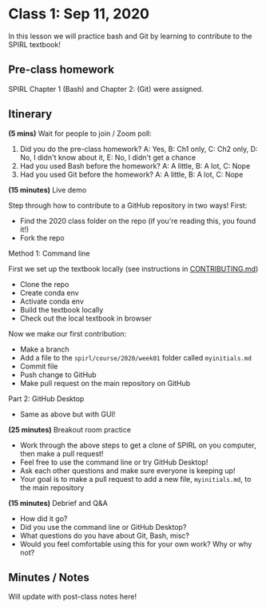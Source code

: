 # Class 1: Sep 11, 2020

In this lesson we will practice bash and Git by learning to contribute to the SPIRL textbook!

## Pre-class homework

SPIRL Chapter 1 (Bash) and Chapter 2: (Git) were assigned.

## Itinerary

**(5 mins)** Wait for people to join / Zoom poll:

1. Did you do the pre-class homework? A: Yes, B: Ch1 only, C: Ch2 only, D: No, I didn't know about it, E: No, I didn't get a chance
2. Had you used Bash before the homework? A: A little, B: A lot, C: Nope
3. Had you used Git before the homework? A: A little, B: A lot, C: Nope

**(15 minutes)** Live demo

Step through how to contribute to a GitHub repository in two ways! First:

- Find the 2020 class folder on the repo (if you're reading this, you found it!)
- Fork the repo

Method 1: Command line

First we set up the textbook locally (see instructions in [CONTRIBUTING.md](https://github.com/cjtu/spirl/blob/master/CONTRIBUTING.md))

- Clone the repo
- Create conda env
- Activate conda env
- Build the textbook locally
- Check out the local textbook in browser

Now we make our first contribution:

- Make a branch
- Add a file to the `spirl/course/2020/week01` folder called `myinitials.md`
- Commit file
- Push change to GitHub
- Make pull request on the main repository on GitHub

Part 2: GitHub Desktop

- Same as above but with GUI!

**(25 minutes)** Breakout room practice

- Work through the above steps to get a clone of SPIRL on you computer, then make a pull request!
- Feel free to use the command line or try GitHub Desktop!
- Ask each other questions and make sure everyone is keeping up!
- Your goal is to make a pull request to add a new file, `myinitials.md`, to the main repository

**(15 minutes)** Debrief and Q&A

- How did it go?
- Did you use the command line or GitHub Desktop?
- What questions do you have about Git, Bash, misc?
- Would you feel comfortable using this for your own work? Why or why not?

## Minutes / Notes

Will update with post-class notes here!
